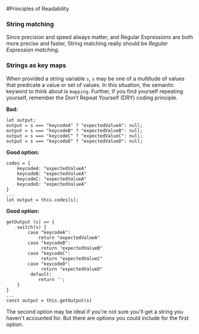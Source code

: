 #Principles of Readability
### String matching
Since precision and speed always matter, and Regular Expressions are both more precise and faster,
String matching really should be *Regular Expression matching*.

### Strings as key maps

When provided a string variable `s`, `s` may be one of a multitude of values that predicate a value or set of values.
In this situation, the semantic keyword to think about is `mapping`. Further, if you find yourself repeating yourself, remember
the Don't Repeat Yourself (DRY) coding principle.

**Bad:**
```
let output;
output = s === "keycodeA" ? "expectedValueA": null;
output = s === "keycodeB" ? "expectedValueB": null;
output = s === "keycodeC" ? "expectedValueC": null;
output = s === "keycodeD" ? "expectedValueD": null;  

```

**Good option:**

```
codes = {
    keycodeA: "expectedValueA"
    keycodeB: "expectedValueA"
    keycodeC: "expectedValueA"
    keycodeD: "expectedValueA"
}
...
let output = this.codes[s];

```

**Good option:**

```
getOutput (s) => {
    switch(s) {
        case "keycodeA": 
            return "expectedValueA"
        case "keycodeB": 
             return "expectedValueB"
        case "keycodeC": 
             return "expectedValueC"
        case "keycodeD": 
             return "expectedValueD"
         default:
            return '';
    }
}
...
const output = this.getOutput(s)

```

The second option may be ideal if you're not sure you'll get a string you haven't accounted for. But
there are options you could include for the first option.

